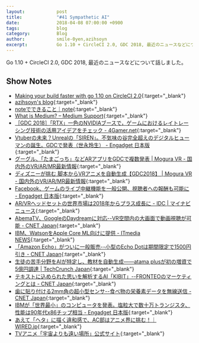 ```yaml
---
layout:            post
title:             "#41 Sympathetic AI"
date:              2018-04-08 07:00:00 +0900
tags:              blog
category:          Blog
author:            smile-0yen,azihsoyn
excerpt:           Go 1.10 + CircleCI 2.0, GDC 2018, 最近のニュースなどについて話しました。
---
```

Go 1.10 + CircleCI 2.0, GDC 2018, 最近のニュースなどについて話しました。

## Show Notes
- [Making your build faster with go 1\.10 on CircleCI 2\.0](https://medium.com/@azihsoyn/making-your-build-faster-with-go-1-10-on-circleci-2-0-915fea0ef867){:target="_blank"}
- [azihsoyn's blog](http://azihsoyn.hatenablog.com/){:target="_blank"}
- [noteでできること｜note](https://note.mu/guide){:target="_blank"}
- [What is Medium? – Medium Support](https://help.medium.com/hc/en-us/articles/225168028-What-is-Medium-){:target="_blank"} 
- [［GDC 2018］「RTX」一色のNVIDIAブースで，ゲームにおけるレイトレーシング技術の活用アイデアをチェック \- 4Gamer\.net](http://www.4gamer.net/games/208/G020859/20180326064/){:target="_blank"}
- [Vtuberの未来？Unrealの「SIREN」。不気味の谷完全超えのデジタルヒューマンの誕生。GDCで発表（世永玲生） \- Engadget 日本版](https://japanese.engadget.com/2018/03/22/vtuber-unreal-siren-gdc/){:target="_blank"}
- [グーグル、「たまごっち」などARアプリをGDCで複数発表 \| Mogura VR \- 国内外のVR/AR/MR最新情報](http://www.moguravr.com/google-arcore-gdc2018/){:target="_blank"}
- [ディズニーが挑む 脚本からVRアニメを自動生成【GDC2018】 \| Mogura VR \- 国内外のVR/AR/MR最新情報](http://www.moguravr.com/disney-vr-animation/){:target="_blank"}
- [Facebook、ゲームのライブ中継機能を一般公開、視聴者への報酬も可能に \- Engadget 日本版](https://japanese.engadget.com/2018/03/19/facebook/){:target="_blank"}
- [AR/VRヘッドセットの世界市場は2018年からプラス成長に \- IDC \| マイナビニュース](https://news.mynavi.jp/article/20180330-608758/){:target="_blank"}
- [AbemaTV、GoogleのDaydreamに対応\-\-VR空間内の大画面で動画視聴が可能 \- CNET Japan](https://japan.cnet.com/article/35116917/){:target="_blank"}
- [IBM、WatsonをApple Core ML向けに提供 \- ITmedia NEWS](http://www.itmedia.co.jp/news/articles/1803/21/news023.html){:target="_blank"}
- [「Amazon Echo」がついに一般販売\-\-小型のEcho Dotは期間限定で1500円引き \- CNET Japan](https://japan.cnet.com/article/35116924/){:target="_blank"}
- [生徒の苦手分野をAIが特定し、教材を自動生成――atama plusが初の増資で5億円調達 \| TechCrunch Japan](https://jp.techcrunch.com/2018/03/26/atama-plus-fundrasing/){:target="_blank"}
- [テキストに込められた思いを解析するAI「KIBIT」\-\-FRONTEOのマーケティングとは \- CNET Japan](https://japan.cnet.com/article/35115620/){:target="_blank"}
- [歯に貼り付ける2mm角の超小型センサ\-\-食べ物の栄養素データを無線送信 \- CNET Japan](https://japan.cnet.com/article/35116691/){:target="_blank"}
- [IBMが「世界最小」のコンピュータを発表。塩粒大で数十万トランジスタ、性能は90年代x86チップ相当 \- Engadget 日本版](https://japanese.engadget.com/2018/03/21/ibm/){:target="_blank"}
- [あえて「ヘタ」に描く違和感で、AC部はアニメ界に挑む！｜WIRED\.jp](https://wired.jp/2018/03/24/cha-wacom-05/){:target="_blank"}
- [TVアニメ「宇宙よりも遠い場所」公式サイト](http://yorimoi.com/){:target="_blank"}

